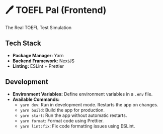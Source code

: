 # 🖊️ TOEFL Pal (Frontend)

The Real TOEFL Test Simulation

## Tech Stack

- **Package Manager:** Yarn
- **Backend Framework:** NextJS
- **Linting:** ESLint + Prettier

## Development

- **Environment Variables:** Define environment variables in a `.env` file.
- **Available Commands:**
  - `yarn dev`: Run in development mode. Restarts the app on changes.
  - `yarn build`: Build the app for production.
  - `yarn start`: Run the app without automatic restarts.
  - `yarn format`: Format code using Prettier.
  - `yarn lint:fix`: Fix code formatting issues using ESLint.
